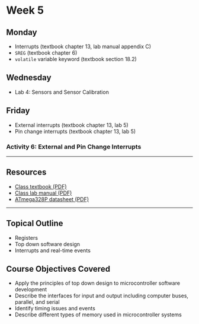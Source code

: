 # Week 5

## Monday
- Interrupts (textbook chapter 13, lab manual appendix C)
- `SREG` (textbook chapter 6)
- `volatile` variable keyword (textbook section 18.2)

## Wednesday
- Lab 4: Sensors and Sensor Calibration

## Friday
- External interrupts (textbook chapter 13, lab 5)
- Pin change interrupts (textbook chapter 13, lab 5)
  
### Activity 6: External and Pin Change Interrupts

---

## Resources
- [Class textbook (PDF)](https://doctor-pasquale.com/wp-content/uploads/2021/02/The-Yellow-Book.pdf)
- [Class lab manual (PDF)](https://doctor-pasquale.com/wp-content/uploads/2023/05/ENGIN-2223-Lab-Manual.pdf)
- [ATmega328P datasheet (PDF)](https://doctor-pasquale.com/wp-content/uploads/2018/11/ATmega328P.pdf)

---

## Topical Outline
- Registers
- Top down software design
- Interrupts and real-time events

## Course Objectives Covered
- Apply the principles of top down design to microcontroller software development
- Describe the interfaces for input and output including computer buses, parallel, and serial
- Identify timing issues and events
- Describe different types of memory used in microcontroller systems
